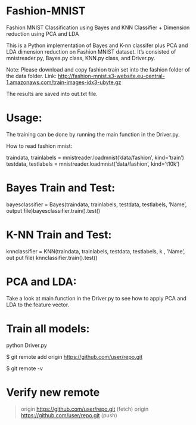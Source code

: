 # Fashion-MNIST
Fashion MNIST Classification using Bayes and KNN Classifier + Dimension reduction using PCA and LDA

This is a Python implementation of Bayes and K-nn classifer plus PCA and LDA dimension reduction on Fashion MNIST dataset.  It’s consisted of mnistreader.py, Bayes.py class, KNN.py class, and Driver.py.  

Note: Please download and copy fashion train set into the fashion folder of the data folder. Link: http://fashion-mnist.s3-website.eu-central-1.amazonaws.com/train-images-idx3-ubyte.gz

The results are saved into out.txt file.

# Usage:


The training can be done by running the main function in the Driver.py.

How to read fashion mnist: 

traindata, trainlabels = mnistreader.loadmnist(’data/fashion’, kind=’train’)
testdata, testlabels = mnistreader.loadmnist(’data/fashion’, kind=’t10k’)

# Bayes Train and Test:

bayesclassifier = Bayes(traindata, trainlabels, testdata, testlabels, ’Name’, output file)bayesclassifier.train().test()


# K-NN Train and Test:

knnclassifier = KNN(traindata, trainlabels, testdata, testlabels, k , ’Name’, out put file)
knnclassifier.train().test()

# PCA and LDA:

Take a look at main function in the Driver.py to see how to apply PCA and LDA to the feature vector.

# Train all models:
python Driver.py


$ git remote add origin https://github.com/user/repo.git

$ git remote -v
# Verify new remote
> origin  https://github.com/user/repo.git (fetch)
> origin  https://github.com/user/repo.git (push)
